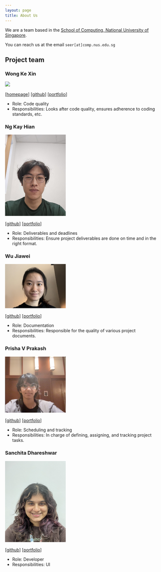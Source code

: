 ```yaml
---
layout: page
title: About Us
---
```


We are a team based in the [School of Computing, National University of Singapore](https://www.comp.nus.edu.sg).

You can reach us at the email `seer[at]comp.nus.edu.sg`

## Project team

### Wong Ke Xin

<img src="images/wkxcass.png" width="200px">

[[homepage](http://www.comp.nus.edu.sg/~damithch)]
[[github](https://github.com/wkxcass)]
[[portfolio](team/johndoe.md)]

* Role: Code quality
* Responsibilities: Looks after code quality, ensures adherence to coding standards, etc.


### Ng Kay Hian

<img src="images/k-hian.png" width="200px">

[[github](http://github.com/k-hian)]
[[portfolio](team/johndoe.md)]

* Role: Deliverables and deadlines
* Responsibilities: Ensure project deliverables are done on time and in the right format.

### Wu Jiawei

<img src="images/wujiaweijoanna.png" width="200px">

[[github](http://github.com/wujiaweijoanna)]
[[portfolio](team/johndoe.md)]

* Role: Documentation
* Responsibilities: Responsible for the quality of various project documents.

### Prisha V Prakash

<img src="images/prisha.png" width="200px">

[[github](http://github.com/PrishaVP)]
[[portfolio](team/prisha.md)]

* Role: Scheduling and tracking
* Responsibilities: In charge of defining, assigning, and tracking project tasks.

### Sanchita Dhareshwar

<img src="images/sannie-beep.png" width="200px">

[[github](http://github.com/sannie-beep)]
[[portfolio](team/sanchita.md)]

* Role: Developer
* Responsibilities: UI
